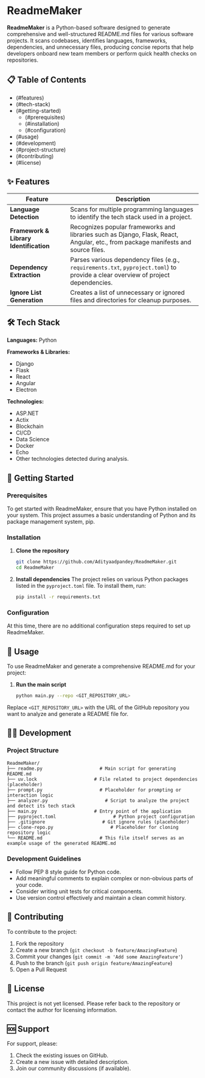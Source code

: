 # ReadmeMaker

**ReadmeMaker** is a Python-based software designed to generate comprehensive and well-structured README.md files for various software projects. It scans codebases, identifies languages, frameworks, dependencies, and unnecessary files, producing concise reports that help developers onboard new team members or perform quick health checks on repositories.

## 📋 Table of Contents

- (#features)
- (#tech-stack)
- (#getting-started)
  - (#prerequisites)
  - (#installation)
  - (#configuration)
- (#usage)
- (#development)
- (#project-structure)
- (#contributing)
- (#license)

## ✨ Features

| Feature | Description |
|---------|-------------|
| **Language Detection** | Scans for multiple programming languages to identify the tech stack used in a project. |
| **Framework & Library Identification** | Recognizes popular frameworks and libraries such as Django, Flask, React, Angular, etc., from package manifests and source files. |
| **Dependency Extraction** | Parses various dependency files (e.g., `requirements.txt`, `pyproject.toml`) to provide a clear overview of project dependencies. |
| **Ignore List Generation** | Creates a list of unnecessary or ignored files and directories for cleanup purposes. |

## 🛠 Tech Stack

**Languages:** Python

**Frameworks & Libraries:**
- Django
- Flask
- React
- Angular
- Electron

**Technologies:**
- ASP.NET
- Actix
- Blockchain
- CI/CD
- Data Science
- Docker
- Echo
- Other technologies detected during analysis.

## 🚀 Getting Started

### Prerequisites

To get started with ReadmeMaker, ensure that you have Python installed on your system. This project assumes a basic understanding of Python and its package management system, pip.

### Installation

1. **Clone the repository**
   ```bash
   git clone https://github.com/Adityaadpandey/ReadmeMaker.git
   cd ReadmeMaker
   ```

2. **Install dependencies**
   The project relies on various Python packages listed in the `pyproject.toml` file. To install them, run:
   ```bash
   pip install -r requirements.txt
   ```

### Configuration

At this time, there are no additional configuration steps required to set up ReadmeMaker.

## 🎯 Usage

To use ReadmeMaker and generate a comprehensive README.md for your project:

1. **Run the main script**
   ```bash
   python main.py --repo <GIT_REPOSITORY_URL>
   ```

Replace `<GIT_REPOSITORY_URL>` with the URL of the GitHub repository you want to analyze and generate a README file for.

## 👨‍💻 Development

### Project Structure

```
ReadmeMaker/
├── readme.py                     # Main script for generating README.md
├── uv.lock                     # File related to project dependencies (placeholder)
├── prompt.py                     # Placeholder for prompting or interaction logic
├── analyzer.py                     # Script to analyze the project and detect its tech stack
├── main.py                     # Entry point of the application
├── pyproject.toml                     # Python project configuration
├── .gitignore                     # Git ignore rules (placeholder)
├── clone-repo.py                     # Placeholder for cloning repository logic
└── README.md                     # This file itself serves as an example usage of the generated README.md
```

### Development Guidelines

- Follow PEP 8 style guide for Python code.
- Add meaningful comments to explain complex or non-obvious parts of your code.
- Consider writing unit tests for critical components.
- Use version control effectively and maintain a clean commit history.

## 🤝 Contributing

To contribute to the project:

1. Fork the repository
2. Create a new branch (`git checkout -b feature/AmazingFeature`)
3. Commit your changes (`git commit -m 'Add some AmazingFeature'`)
4. Push to the branch (`git push origin feature/AmazingFeature`)
5. Open a Pull Request

## 📄 License

This project is not yet licensed. Please refer back to the repository or contact the author for licensing information.

## 🆘 Support

For support, please:

1. Check the existing issues on GitHub.
2. Create a new issue with detailed description.
3. Join our community discussions (if available).
